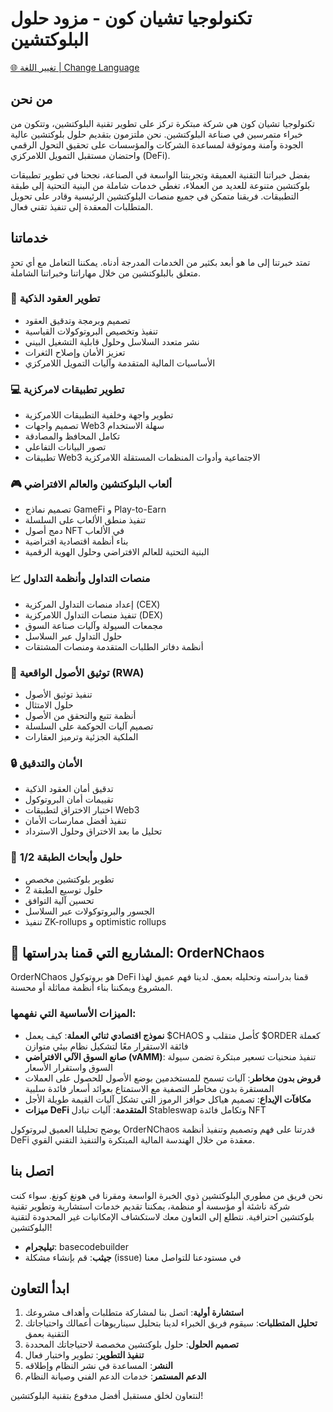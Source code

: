 # تكنولوجيا تشيان كون - مزود حلول البلوكتشين

[🌐 تغيير اللغة | Change Language](LANGUAGE.md)

## من نحن

تكنولوجيا تشيان كون هي شركة مبتكرة تركز على تطوير تقنية البلوكتشين، وتتكون من خبراء متمرسين في صناعة البلوكتشين. نحن ملتزمون بتقديم حلول بلوكتشين عالية الجودة وآمنة وموثوقة لمساعدة الشركات والمؤسسات على تحقيق التحول الرقمي واحتضان مستقبل التمويل اللامركزي (DeFi).

بفضل خبراتنا التقنية العميقة وتجربتنا الواسعة في الصناعة، نجحنا في تطوير تطبيقات بلوكتشين متنوعة للعديد من العملاء، تغطي خدمات شاملة من البنية التحتية إلى طبقة التطبيقات. فريقنا متمكن في جميع منصات البلوكتشين الرئيسية وقادر على تحويل المتطلبات المعقدة إلى تنفيذ تقني فعال.

## خدماتنا

تمتد خبرتنا إلى ما هو أبعد بكثير من الخدمات المدرجة أدناه. يمكننا التعامل مع أي تحدٍ متعلق بالبلوكتشين من خلال مهاراتنا وخبراتنا الشاملة.

### 🔗 تطوير العقود الذكية
- تصميم وبرمجة وتدقيق العقود
- تنفيذ وتخصيص البروتوكولات القياسية
- نشر متعدد السلاسل وحلول قابلية التشغيل البيني
- تعزيز الأمان وإصلاح الثغرات
- الأساسيات المالية المتقدمة وآليات التمويل اللامركزي

### 💻 تطوير تطبيقات لامركزية
- تطوير واجهة وخلفية التطبيقات اللامركزية
- تصميم واجهات Web3 سهلة الاستخدام
- تكامل المحافظ والمصادقة
- تصور البيانات التفاعلي
- تطبيقات Web3 الاجتماعية وأدوات المنظمات المستقلة اللامركزية

### 🎮 ألعاب البلوكتشين والعالم الافتراضي
- تصميم نماذج GameFi و Play-to-Earn
- تنفيذ منطق الألعاب على السلسلة
- دمج أصول NFT في الألعاب
- بناء أنظمة اقتصادية افتراضية
- البنية التحتية للعالم الافتراضي وحلول الهوية الرقمية

### 📈 منصات التداول وأنظمة التداول
- إعداد منصات التداول المركزية (CEX)
- تنفيذ منصات التداول اللامركزية (DEX)
- مجمعات السيولة وآليات صناعة السوق
- حلول التداول عبر السلاسل
- أنظمة دفاتر الطلبات المتقدمة ومنصات المشتقات

### 🏢 توثيق الأصول الواقعية (RWA)
- تنفيذ توثيق الأصول
- حلول الامتثال
- أنظمة تتبع والتحقق من الأصول
- تصميم آليات الحوكمة على السلسلة
- الملكية الجزئية وترميز العقارات

### 🔒 الأمان والتدقيق
- تدقيق أمان العقود الذكية
- تقييمات أمان البروتوكول
- اختبار الاختراق لتطبيقات Web3
- تنفيذ أفضل ممارسات الأمان
- تحليل ما بعد الاختراق وحلول الاسترداد

### 🧪 حلول وأبحاث الطبقة 1/2
- تطوير بلوكتشين مخصص
- حلول توسيع الطبقة 2
- تحسين آلية التوافق
- الجسور والبروتوكولات عبر السلاسل
- تنفيذ ZK-rollups و optimistic rollups

## 🌟 المشاريع التي قمنا بدراستها: OrderNChaos

OrderNChaos هو بروتوكول DeFi قمنا بدراسته وتحليله بعمق. لدينا فهم عميق لهذا المشروع ويمكننا بناء أنظمة مماثلة أو محسنة.

### الميزات الأساسية التي نفهمها:
- **نموذج اقتصادي ثنائي العملة**: كيف يعمل $CHAOS كأصل متقلب و $ORDER كعملة فائقة الاستقرار معًا لتشكيل نظام بيئي متوازن
- **صانع السوق الآلي الافتراضي (vAMM)**: تنفيذ منحنيات تسعير مبتكرة تضمن سيولة السوق واستقرار الأسعار
- **قروض بدون مخاطر**: آليات تسمح للمستخدمين بوضع الأصول للحصول على العملات المستقرة بدون مخاطر التصفية مع الاستمتاع بعوائد أسعار فائدة سلبية
- **مكافآت الإيداع**: تصميم هياكل حوافز الرموز التي تشكل آليات القيمة طويلة الأجل
- **ميزات DeFi المتقدمة**: آليات تبادل Stableswap وتكامل فائدة NFT

يوضح تحليلنا العميق لبروتوكول OrderNChaos قدرتنا على فهم وتصميم وتنفيذ أنظمة DeFi معقدة من خلال الهندسة المالية المبتكرة والتنفيذ التقني القوي.

## اتصل بنا

نحن فريق من مطوري البلوكتشين ذوي الخبرة الواسعة ومقرنا في هونغ كونغ. سواء كنت شركة ناشئة أو مؤسسة أو منظمة، يمكننا تقديم خدمات استشارية وتطوير تقنية بلوكتشين احترافية. نتطلع إلى التعاون معك لاستكشاف الإمكانيات غير المحدودة لتقنية البلوكتشين!

- **تيليجرام**: basecodebuilder
- **جيثب**: قم بإنشاء مشكلة (issue) في مستودعنا للتواصل معنا

## ابدأ التعاون

1. **استشارة أولية**: اتصل بنا لمشاركة متطلبات وأهداف مشروعك
2. **تحليل المتطلبات**: سيقوم فريق الخبراء لدينا بتحليل سيناريوهات أعمالك واحتياجاتك التقنية بعمق
3. **تصميم الحلول**: حلول بلوكتشين مخصصة لاحتياجاتك المحددة
4. **تنفيذ التطوير**: تطوير واختبار فعال
5. **النشر**: المساعدة في نشر النظام وإطلاقه
6. **الدعم المستمر**: خدمات الدعم الفني وصيانة النظام

لنتعاون لخلق مستقبل أفضل مدفوع بتقنية البلوكتشين! 